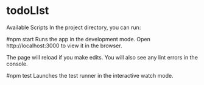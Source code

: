 # todoLIst
Available Scripts
In the project directory, you can run:

#npm start
Runs the app in the development mode.
Open http://localhost:3000 to view it in the browser.

The page will reload if you make edits.
You will also see any lint errors in the console.

#npm test
Launches the test runner in the interactive watch mode.
